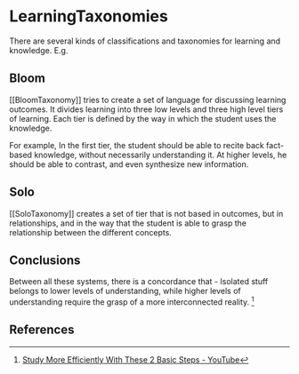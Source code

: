 # LearningTaxonomies

There are several kinds of classifications and taxonomies for learning and knowledge. E.g.

## Bloom

[[BloomTaxonomy]] tries to create a set of language for discussing learning
outcomes.  It divides learning into three low levels and three high level tiers
of learning. Each tier is defined by the way in which the student uses the
knowledge.

For example, In the first tier, the student should be able to recite
back fact-based knowledge, without necessarily understanding it.
At higher levels, he should be able to contrast, and even synthesize new information.

## Solo

[[SoloTaxonomy]] creates a set of tier that is not based in outcomes, but in
relationships, and in the way that the student is able to grasp the relationship
between the different concepts.

## Conclusions

Between all these systems, there is a concordance that - Isolated stuff belongs
to lower levels of understanding, while higher levels of understanding require
the grasp of a more interconnected reality. [^1]

## References

[^1]: [Study More Efficiently With These 2 Basic Steps - YouTube](https://www.youtube.com/watch?v=VcT8puLpNKA\&t=28s)
